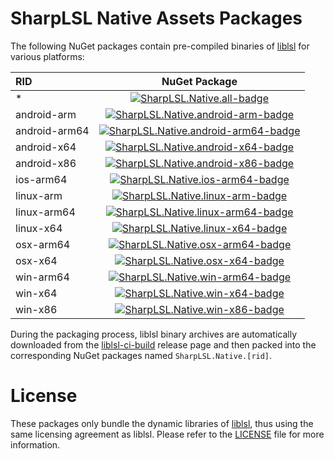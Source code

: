 # SharpLSL Native Assets Packages

The following NuGet packages contain pre-compiled binaries of [liblsl](https://github.com/sccn/liblsl) for various platforms:

| RID           |                        NuGet Package                         |
| :------------ | :----------------------------------------------------------: |
| *             |  [![SharpLSL.Native.all-badge]][SharpLSL.Native.all-nuget]   |
| android-arm   |  [![SharpLSL.Native.android-arm-badge]][SharpLSL.Native.android-arm-nuget]   |
| android-arm64 |  [![SharpLSL.Native.android-arm64-badge]][SharpLSL.Native.android-arm64-nuget]   |
| android-x64   |  [![SharpLSL.Native.android-x64-badge]][SharpLSL.Native.android-x64-nuget]   |
| android-x86   |  [![SharpLSL.Native.android-x86-badge]][SharpLSL.Native.android-x86-nuget]   |
| ios-arm64     |  [![SharpLSL.Native.ios-arm64-badge]][SharpLSL.Native.ios-arm64-nuget]   |
| linux-arm     |  [![SharpLSL.Native.linux-arm-badge]][SharpLSL.Native.linux-arm-nuget]   |
| linux-arm64   |  [![SharpLSL.Native.linux-arm64-badge]][SharpLSL.Native.linux-arm64-nuget]   |
| linux-x64     |  [![SharpLSL.Native.linux-x64-badge]][SharpLSL.Native.linux-x64-nuget]   |
| osx-arm64     |  [![SharpLSL.Native.osx-arm64-badge]][SharpLSL.Native.osx-arm64-nuget]   |
| osx-x64       |  [![SharpLSL.Native.osx-x64-badge]][SharpLSL.Native.osx-x64-nuget]   |
| win-arm64     |  [![SharpLSL.Native.win-arm64-badge]][SharpLSL.Native.win-arm64-nuget]   |
| win-x64       | [![SharpLSL.Native.win-x64-badge]][SharpLSL.Native.win-x64-nuget] |
| win-x86       | [![SharpLSL.Native.win-x86-badge]][SharpLSL.Native.win-x86-nuget] |

[SharpLSL.Native.all-badge]: https://img.shields.io/nuget/v/SharpLSL.Native.all.svg
[SharpLSL.Native.all-nuget]: https://www.nuget.org/packages/SharpLSL.Native.all
[SharpLSL.Native.android-arm-badge]: https://img.shields.io/nuget/v/SharpLSL.Native.android-arm.svg
[SharpLSL.Native.android-arm-nuget]: https://www.nuget.org/packages/SharpLSL.Native.android-arm
[SharpLSL.Native.android-arm64-badge]: https://img.shields.io/nuget/v/SharpLSL.Native.android-arm64.svg
[SharpLSL.Native.android-arm64-nuget]: https://www.nuget.org/packages/SharpLSL.Native.android-arm64
[SharpLSL.Native.android-x64-badge]: https://img.shields.io/nuget/v/SharpLSL.Native.android-x64.svg
[SharpLSL.Native.android-x64-nuget]: https://www.nuget.org/packages/SharpLSL.Native.android-x64
[SharpLSL.Native.android-x86-badge]: https://img.shields.io/nuget/v/SharpLSL.Native.android-x86.svg
[SharpLSL.Native.android-x86-nuget]: https://www.nuget.org/packages/SharpLSL.Native.android-x86
[SharpLSL.Native.ios-arm64-badge]: https://img.shields.io/nuget/v/SharpLSL.Native.ios-arm64.svg
[SharpLSL.Native.ios-arm64-nuget]: https://www.nuget.org/packages/SharpLSL.Native.ios-arm64
[SharpLSL.Native.linux-arm-badge]: https://img.shields.io/nuget/v/SharpLSL.Native.linux-arm.svg
[SharpLSL.Native.linux-arm-nuget]: https://www.nuget.org/packages/SharpLSL.Native.linux-arm
[SharpLSL.Native.linux-arm64-badge]: https://img.shields.io/nuget/v/SharpLSL.Native.linux-arm64.svg
[SharpLSL.Native.linux-arm64-nuget]: https://www.nuget.org/packages/SharpLSL.Native.linux-arm64
[SharpLSL.Native.linux-x64-badge]: https://img.shields.io/nuget/v/SharpLSL.Native.linux-x64.svg
[SharpLSL.Native.linux-x64-nuget]: https://www.nuget.org/packages/SharpLSL.Native.linux-x64
[SharpLSL.Native.osx-arm64-badge]: https://img.shields.io/nuget/v/SharpLSL.Native.osx-arm64.svg
[SharpLSL.Native.osx-arm64-nuget]: https://www.nuget.org/packages/SharpLSL.Native.osx-arm64
[SharpLSL.Native.osx-x64-badge]: https://img.shields.io/nuget/v/SharpLSL.Native.osx-x64.svg
[SharpLSL.Native.osx-x64-nuget]: https://www.nuget.org/packages/SharpLSL.Native.osx-x64
[SharpLSL.Native.win-arm64-badge]: https://img.shields.io/nuget/v/SharpLSL.Native.win-arm64.svg
[SharpLSL.Native.win-arm64-nuget]: https://www.nuget.org/packages/SharpLSL.Native.win-arm64
[SharpLSL.Native.win-x64-badge]: https://img.shields.io/nuget/v/SharpLSL.Native.win-x64.svg
[SharpLSL.Native.win-x64-nuget]: https://www.nuget.org/packages/SharpLSL.Native.win-x64
[SharpLSL.Native.win-x86-badge]: https://img.shields.io/nuget/v/SharpLSL.Native.win-x86.svg
[SharpLSL.Native.win-x86-nuget]: https://www.nuget.org/packages/SharpLSL.Native.win-x86

During the packaging process, liblsl binary archives are automatically downloaded from the [liblsl-ci-build](https://github.com/myd7349/liblsl-ci-build) release page and then packed into the corresponding NuGet packages named `SharpLSL.Native.[rid]`.

# License

These packages only bundle the dynamic libraries of [liblsl](https://github.com/sccn/liblsl), thus using the same licensing agreement as liblsl. Please refer to the [LICENSE](./LICENSE) file for more information.
